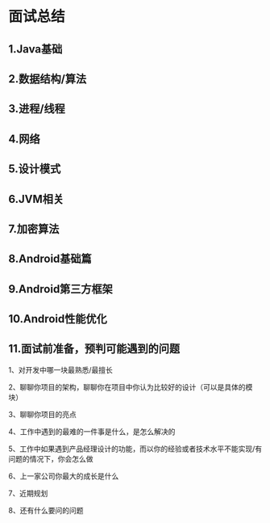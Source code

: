 
面试总结
=====================

## 1.Java基础


## 2.数据结构/算法


## 3.进程/线程


## 4.网络


## 5.设计模式


## 6.JVM相关


## 7.加密算法


## 8.Android基础篇


## 9.Android第三方框架


## 10.Android性能优化


## 11.面试前准备，预判可能遇到的问题


1、对开发中哪一块最熟悉/最擅长

2、聊聊你项目的架构，聊聊你在项目中你认为比较好的设计（可以是具体的模块）

3、聊聊你项目的亮点

4、工作中遇到的最难的一件事是什么，是怎么解决的

5、工作中如果遇到产品经理设计的功能，而以你的经验或者技术水平不能实现/有问题的情况下，你会怎么做

6、上一家公司你最大的成长是什么

7、近期规划

8、还有什么要问的问题




